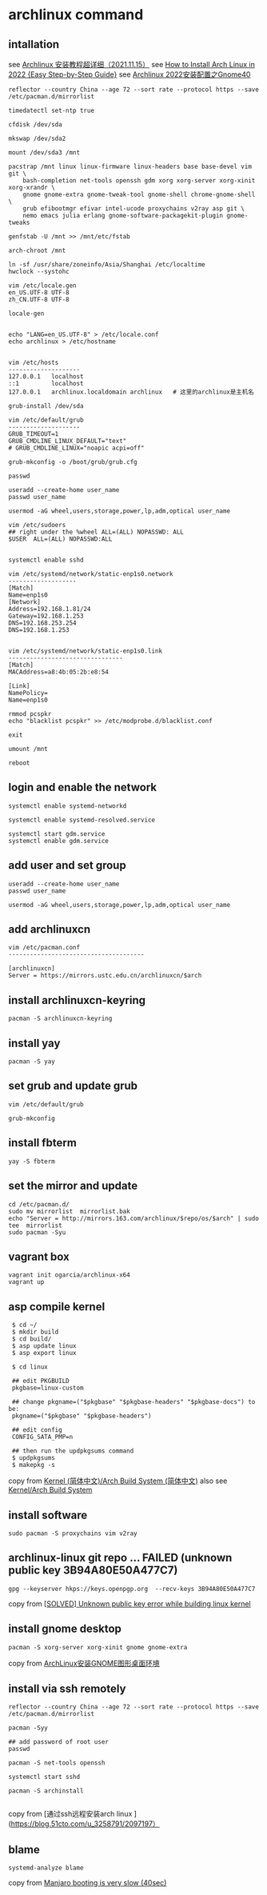 # archlinux command

## intallation
see [Archlinux 安装教程超详细（2021.11.15）](https://zhuanlan.zhihu.com/p/433920079)
see [How to Install Arch Linux in 2022 {Easy Step-by-Step Guide}](https://www.securedyou.com/how-to-install-arch-linux-step-by-step-tutorial/)
see [Archlinux 2022安装配置之Gnome40](https://www.cnblogs.com/LzsCxb/p/15669736.html)
``` shell
reflector --country China --age 72 --sort rate --protocol https --save /etc/pacman.d/mirrorlist

timedatectl set-ntp true

cfdisk /dev/sda

mkswap /dev/sda2

mount /dev/sda3 /mnt

pacstrap /mnt linux linux-firmware linux-headers base base-devel vim git \
    bash-completion net-tools openssh gdm xorg xorg-server xorg-xinit xorg-xrandr \
    gnome gnome-extra gnome-tweak-tool gnome-shell chrome-gnome-shell \
    grub efibootmgr efivar intel-ucode proxychains v2ray asp git \
    nemo emacs julia erlang gnome-software-packagekit-plugin gnome-tweaks

genfstab -U /mnt >> /mnt/etc/fstab

arch-chroot /mnt

ln -sf /usr/share/zoneinfo/Asia/Shanghai /etc/localtime
hwclock --systohc

vim /etc/locale.gen
en_US.UTF-8 UTF-8
zh_CN.UTF-8 UTF-8

locale-gen


echo "LANG=en_US.UTF-8" > /etc/locale.conf
echo archlinux > /etc/hostname


vim /etc/hosts
--------------------
127.0.0.1   localhost
::1         localhost
127.0.0.1   archlinux.localdomain archlinux   # 这里的archlinux是主机名

grub-install /dev/sda

vim /etc/default/grub
--------------------
GRUB_TIMEOUT=1
GRUB_CMDLINE_LINUX_DEFAULT="text"
# GRUB_CMDLINE_LINUX="noapic acpi=off"

grub-mkconfig -o /boot/grub/grub.cfg

passwd

useradd --create-home user_name
passwd user_name

usermod -aG wheel,users,storage,power,lp,adm,optical user_name

vim /etc/sudoers
## right under the %wheel ALL=(ALL) NOPASSWD: ALL
$USER  ALL=(ALL) NOPASSWD:ALL


systemctl enable sshd

vim /etc/systemd/network/static-enp1s0.network
-------------------
[Match]
Name=enp1s0
[Network]
Address=192.168.1.81/24
Gateway=192.168.1.253
DNS=192.168.253.254
DNS=192.168.1.253


vim /etc/systemd/network/static-enp1s0.link
--------------------------------
[Match]
MACAddress=a8:4b:05:2b:e8:54

[Link]
NamePolicy=
Name=enp1s0

rmmod pcspkr
echo "blacklist pcspkr" >> /etc/modprobe.d/blacklist.conf

exit

umount /mnt

reboot

```

## login and enable the network

``` shell
systemctl enable systemd-networkd

systemctl enable systemd-resolved.service

systemctl start gdm.service
systemctl enable gdm.service
```

## add user and set group

``` shell
useradd --create-home user_name
passwd user_name

usermod -aG wheel,users,storage,power,lp,adm,optical user_name

```

## add archlinuxcn

``` shell
vim /etc/pacman.conf
--------------------------------------

[archlinuxcn]
Server = https://mirrors.ustc.edu.cn/archlinuxcn/$arch
```

## install archlinuxcn-keyring

``` shell
pacman -S archlinuxcn-keyring
```

## install yay

``` shell
pacman -S yay
```

## set grub and update grub

``` shell
vim /etc/default/grub

grub-mkconfig
```

## install fbterm

``` shell
yay -S fbterm
```

## set the mirror and update

``` shell
cd /etc/pacman.d/
sudo mv mirrorlist  mirrorlist.bak
echo "Server = http://mirrors.163.com/archlinux/$repo/os/$arch" | sudo tee  mirrorlist
sudo pacman -Syu
```

## vagrant box

``` shell
vagrant init ogarcia/archlinux-x64
vagrant up
```

## asp compile kernel

``` shell
 $ cd ~/
 $ mkdir build
 $ cd build/
 $ asp update linux
 $ asp export linux

 $ cd linux

 ## edit PKGBUILD
 pkgbase=linux-custom

 ## change pkgname=("$pkgbase" "$pkgbase-headers" "$pkgbase-docs") to be:
 pkgname=("$pkgbase" "$pkgbase-headers")

 ## edit config
 CONFIG_SATA_PMP=n

 ## then run the updpkgsums command
 $ updpkgsums
 $ makepkg -s
```

copy from [Kernel (简体中文)/Arch Build System (简体中文)](https://wiki.archlinux.org/title/Kernel_(%E7%AE%80%E4%BD%93%E4%B8%AD%E6%96%87)/Arch_Build_System_(%E7%AE%80%E4%BD%93%E4%B8%AD%E6%96%87))
also see [Kernel/Arch Build System](https://wiki.archlinux.org/title/Kernel/Arch_Build_System)

## install software

``` shell
sudo pacman -S proxychains vim v2ray
```

## archlinux-linux git repo ... FAILED (unknown public key 3B94A80E50A477C7)

``` shell
gpg --keyserver hkps://keys.openpgp.org  --recv-keys 3B94A80E50A477C7
```
copy from [[SOLVED] Unknown public key error while building linux kernel](https://bbs.archlinux.org/viewtopic.php?id=268750)


## install gnome desktop

``` shell
pacman -S xorg-server xorg-xinit gnome gnome-extra
```

copy from [ArchLinux安装GNOME图形桌面环境](https://starrycat.me/archlinux-install-gnome-desktop.html)

## install via ssh remotely

``` shell
reflector --country China --age 72 --sort rate --protocol https --save /etc/pacman.d/mirrorlist

pacman -Syy

## add password of root user
passwd

pacman -S net-tools openssh

systemctl start sshd

pacman -S archinstall


```
copy from [通过ssh远程安装arch linux ](https://blog.51cto.com/u_3258791/2097197）


## blame

``` shell
systemd-analyze blame
```
copy from [Manjaro booting is very slow (40sec)](https://forum.manjaro.org/t/manjaro-booting-is-very-slow-40sec/32489)
